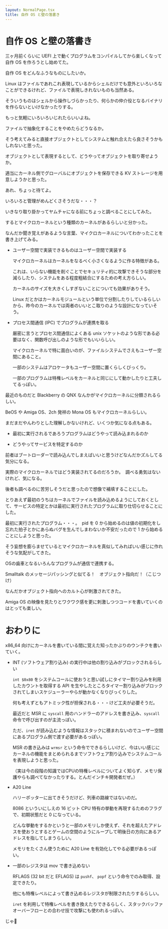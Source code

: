 ```yaml
---
layout: NormalPage.tsx
title: 自作 OS と壁の落書き
---
```


# 自作 OS と壁の落書き

三ヶ月前くらいに UEFI 上で動くプログラムをコンパイルしてから楽しくなって自作 OS を作ろうとし始めてた。

自作 OS をどんなふうなものにしたいか。

Linux はファイルであれこれ表現しているからシェルだけでも意外といろいろなことができるけれど、ファイルで表現しきれないものも当然ある。

そういうものはシェルから操作しづらかったり、何らかの仲介役となるバイナリを作らないといけなかったりする。

もっと気軽にいろいろいじれたらいいよね。

ファイルで抽象化することをやめたらどうなるか。

そう考えてみると直接オブジェクトとしてシステムと触れ合えたら良さそうかもしれないと思った。

オブジェクトとして表現するとして、どうやってオブジェクトを取り寄せようか。

適当にカーネル側でグローバルにオブジェクトを保存できる KV ストレージを用意しようかと思った。

あれ、ちょっと待てよ。

いろいろと管理がめんどくさそうだな・・・？

いきなり取り掛かってヤムチャになる前にちょっと調べることにしてみた。

するとマイクロカーネルという種類のカーネルがあるらしいと分かった。

なんだか聞き覚えがあるような言葉、マイクロカーネルについてわかったことを書き上げてみる。

- ユーザー空間で実装できるものはユーザー空間で実装する

  マイクロカーネルはカーネルをなるべく小さくなるように作る特徴がある。

  これは、いらない機能を削ぐことでセキュリティ的に攻撃できそうな部分を減らしたり、システムをある程度粗結合にするための考え方らしい。

  カーネルのサイズを大きくしすぎないことについても効果がありそう。

  Linux だとかはカーネルモジュールという単位で分割したりしているらしいから、昨今のカーネルでは両者のいいとこ取りのような設計になっていそう。

- プロセス間通信 (IPC) でプログラムが連携を取る

  厳密に言うとプロセス間通信によくある unix ソケットのような形である必要はなく、関数呼び出しのような形でもいいらしい。

  マイクロカーネルで特に面白いのが、ファイルシステムでさえもユーザー空間にあること。

  一部のシステムはアロケータもユーザー空間に置くらしくびっくり。

  一部のプログラムは特権レベルをカーネルと同じにして動かしたりと工夫してるっぽい。

最近のものだと Blackberry の QNX なんかがマイクロカーネルに分類されるらしい。

BeOS や Amiga OS、2ch 発祥の Mona OS もマイクロカーネルらしい。

まだまだやんわりとした理解しかないけれど、いくつか気になる点もある。

- 最初に実行されるであろうプログラムはどうやって読み込まれるのか

- どうやってサービスを特定するのか

前者はブートローダーで読み込んでしまえばいいと思うけどなんだかズルしてる気分になる。

実際のマイクロカーネルではどう実装されてるのだろうか。　調べる勇気はないけれど、気になる。

後者も調べるのに苦労しそうだと思ったので想像で補填することにした。

とりあえず最初のうちはカーネルでファイルを読み込めるようにしておくとして、サービスの特定とかは最初に実行されたプログラムに取り仕切らせることにした。

最初に実行されたプログラム・・・。　pid を 0 から始めるのは値の初期化をし忘れた拍子とかにあらぬバグを生んでしまわないか不安だったので 1 から始めることにしようと思った。


そう妄想を膨らませているとマイクロカーネルを真似してみればいい感じに作れそうな気配がしてきた。

OSの歯車となるいろんなプログラムが通信で連携する。

Smalltalk のメッセージパッシングと似てる！　オブジェクト指向だ！（こじつけ）

なんだかオブジェクト指向へのカルト心が刺激されてきた。

Amiga OS の映像を見たりとワクワク感を更に刺激しつつコードを書いていくのはとっても楽しい。

# おわりに

x86_64 向けにカーネルを書いている間に覚えた知ったかぶりのウンチクを書いていく。

- INT (ソフトウェア割り込み) の実行中は他の割り込みがブロックされるらしい

  `int $0x80` をシステムコールに使おうと思い試しにタイマー割り込みを利用したカウントを取得する API を生やしたところタイマー割り込みがブロックされてしまいスケジューラーやらが動かなくなりびっくりした。

  何も考えずともアトミック性が担保される・・・けど工夫が必要そうだ。

  最近だと MSR に `syscall` 用のハンドラーのアドレスを書き込み、`syscall` 命令で呼び出すのが主流っぽい。

  ただ、`iret` が読み込むような情報はスタックに積まれないのでユーザー空間にあるプログラム側で渡す必要があるっぽい。

  MSR の書き込みは `wrmsr` という命令でできるらしいけど、今はいい感じにカーネルの機能をまとめられるまでソフトウェア割り込みでシステムコールを表現しようと思った。

  （実は今の段階の知識ではCPUの特権レベルについてよく知らず、メモリ保護やらも調べてなかったりする。とんだインチキ開発者だぜ。）

- A20 Line

  ハリーポッターに出てきそうだけど、列車の路線ではないのだ。

  8086 といういにしえの 16 ビット CPU 特有の挙動を再現するためのフラグで、初期状態だと 0 になっている。

  どんな挙動をするかというと一部のメモリしか使えず、それを超えたアドレスを使おうとするとゲームの空間のようにループして明後日の方向にあるアドレスを指してしまうらしい。

  メモリをたくさん使うために A20 Line を有効化してやる必要があるっぽい。

- 一部のレジスタは mov で書き込めない

  RFLAGS (32 bit だと EFLAGS) は `pushf`、 `popf` という命令でのみ取得、設定できたり。

  他にも特権レベルによって書き込めるレジスタが制限されたりするらしい。

  `iret` を利用して特権レベルを書き換えたりできるらしく、スタックバッファオーバーフローとの合わせ技で攻撃にも使われるっぽい。

じゃ👏
